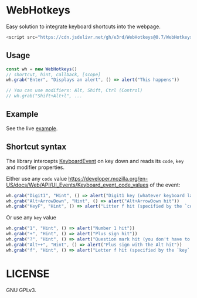 # WebHotkeys

Easy solution to integrate keyboard shortcuts into the webpage.

```javascript
<script src="https://cdn.jsdelivr.net/gh/e3rd/WebHotkeys@0.7/WebHotkeys.js"></script>
```

## Usage

```javascript
const wh = new WebHotkeys()
// shortcut, hint, callback, [scope]
wh.grab("Enter", "Displays an alert", () => alert("This happens"))

// You can use modifiers: Alt, Shift, Ctrl (Control)
// wh.grab("Shift+Alt+l", ...
```

## Example
See the live [example](https://e3rd.github.io/WebHotkeys/example.html).

## Shortcut syntax

The library intercepts [KeyboardEvent](https://developer.mozilla.org/en-US/docs/Web/API/KeyboardEvent) on key down and reads its `code`, `key` and modifier properties.

Either use any `code` value https://developer.mozilla.org/en-US/docs/Web/API/UI_Events/Keyboard_event_code_values of the event:

```javascript
wh.grab("Digit1", "Hint", () => alert("Digit1 key (whatever keyboard layout) hit"))
wh.grab("Alt+ArrowDown", "Hint", () => alert("Alt+ArrowDown hit"))
wh.grab("KeyF", "Hint", () => alert("Litter f hit (specified by the `code` property)"))
```

Or use any `key` value
```javascript
wh.grab("1", "Hint", () => alert("Number 1 hit"))
wh.grab("+", "Hint", () => alert("Plus sign hit"))
wh.grab("?", "Hint", () => alert("Question mark hit (you don't have to mention shift in the shortcut)"))
wh.grab("Alt++", "Hint", () => alert("Plus sign with the Alt hit"))
wh.grab("f", "Hint", () => alert("Letter f hit (specified by the `key` property)"))
```

# LICENSE
GNU GPLv3.
